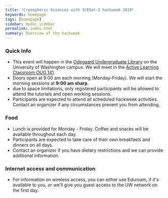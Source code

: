 ```yaml
---
title: "Cryospheric Sciences with ICESat-2 hackweek 2019"
keywords: homepage
tags: [homepage]
sidebar: mydoc_sidebar
permalink: index.html
summary: Overview of the hackweek
---
```

### Quick Info
- This event will happen in the [Odegaard Undergraduate Library](https://www.google.com/maps/place/Odegaard+Undergraduate+Library+(OUG)/@47.6564656,-122.3125347,17z/data=!3m1!4b1!4m5!3m4!1s0x549014f329bffff7:0x6efe7422cf2f2f93!8m2!3d47.656462!4d-122.310346) on the University of Washington campus. We will meet in the [Active Learning Classroom OUG 141](https://www.washington.edu/classroom/OUG+141).
- Doors open at 9:00 am each morning (Monday-Friday). We will start the morning sessions at **9:00 am sharp.** 
- due to space limitations, only registered participants will be allowed to attend the tutorials and open working sessions.
- Participants are expected to attend all scheduled hackweek activities. Contact an organizer if any circumstances prevent you from attending.

### Food
- Lunch is provided for Monday - Friday. Coffee and snacks will be available throughout each day.
- Participants are expected to take care of their own breakfasts and dinners on all days.
- Contact an organizer if you have dietary restrictions and we can provide additional information.

### Internet access and communication
- For information on wireless access, you can either use Eduroam, if it's available to you, or we'll give you guest access to the UW network on the first day.
<!-- Slack: [https://icesat2hackweek2019.slack.com](https://icesat2ackweek2019.slack.com)
--!>